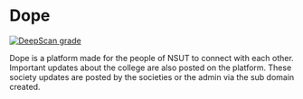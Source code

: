 # Dope

[![DeepScan grade](https://deepscan.io/api/teams/20382/projects/23843/branches/728177/badge/grade.svg?token=a1fa0980263b30233c0ddf1e9c3ed778290db2ee)](https://deepscan.io/dashboard#view=project&tid=20382&pid=23843&bid=728177)

Dope is a platform made for the people of NSUT to connect with each other. Important updates about the college are also posted on the platform. These society updates are posted by the societies or the admin via the sub domain created.
